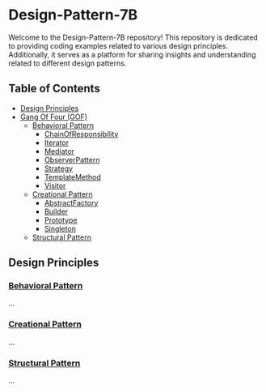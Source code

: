 # Design-Pattern-7B

Welcome to the Design-Pattern-7B repository! This repository is dedicated to providing coding examples related to various design principles. Additionally, it serves as a platform for sharing insights and understanding related to different design patterns.

## Table of Contents
- [Design Principles](#design-principles)
- [Gang Of Four (GOF)](https://github.com/determinoX/Design-Pattern-7B/tree/main/Design%20Pattern/GOF)
  - [Behavioral Pattern](https://github.com/determinoX/Design-Pattern-7B/tree/main/Design%20Pattern/GOF/Behavioral%20Pattern)
    - [ChainOfResponsibility](https://github.com/determinoX/Design-Pattern-7B/tree/main/Design%20Pattern/GOF/Behavioral%20Pattern/ChainOfResponsibility)
    - [Iterator](https://github.com/determinoX/Design-Pattern-7B/tree/main/Design%20Pattern/GOF/Behavioral%20Pattern/Iterator)
    - [Mediator](https://github.com/determinoX/Design-Pattern-7B/tree/main/Design%20Pattern/GOF/Behavioral%20Pattern/Mediator)
    - [ObserverPattern](https://github.com/determinoX/Design-Pattern-7B/tree/main/Design%20Pattern/GOF/Behavioral%20Pattern/ObserverPattern)
    - [Strategy](https://github.com/determinoX/Design-Pattern-7B/tree/main/Design%20Pattern/GOF/Behavioral%20Pattern/Strategy)
    - [TemplateMethod](https://github.com/determinoX/Design-Pattern-7B/tree/main/Design%20Pattern/GOF/Behavioral%20Pattern/TemplateMethod)
    - [Visitor](https://github.com/determinoX/Design-Pattern-7B/tree/main/Design%20Pattern/GOF/Behavioral%20Pattern/Visitor)
  - [Creational Pattern](https://github.com/determinoX/Design-Pattern-7B/tree/main/Design%20Pattern/GOF/Creational%20Pattern)
    - [AbstractFactory](https://github.com/determinoX/Design-Pattern-7B/tree/main/Design%20Pattern/GOF/Creational%20Pattern/AbstractFactory)
    - [Builder](https://github.com/determinoX/Design-Pattern-7B/tree/main/Design%20Pattern/GOF/Creational%20Pattern/Builder)
    - [Prototype](https://github.com/determinoX/Design-Pattern-7B/tree/main/Design%20Pattern/GOF/Creational%20Pattern/Prototype)
    - [Singleton](https://github.com/determinoX/Design-Pattern-7B/tree/main/Design%20Pattern/GOF/Creational%20Pattern/Singleton)
  - [Structural Pattern](https://github.com/determinoX/Design-Pattern-7B/tree/main/Design%20Pattern/GOF/Structural%20Pattern)

## Design Principles

### [Behavioral Pattern](https://github.com/determinoX/Design-Pattern-7B/tree/main/Design%20Pattern/GOF/Behavioral%20Pattern)

...

### [Creational Pattern](https://github.com/determinoX/Design-Pattern-7B/tree/main/Design%20Pattern/GOF/Creational%20Pattern)

...

### [Structural Pattern](https://github.com/determinoX/Design-Pattern-7B/tree/main/Design%20Pattern/GOF/Structural%20Pattern)

...



